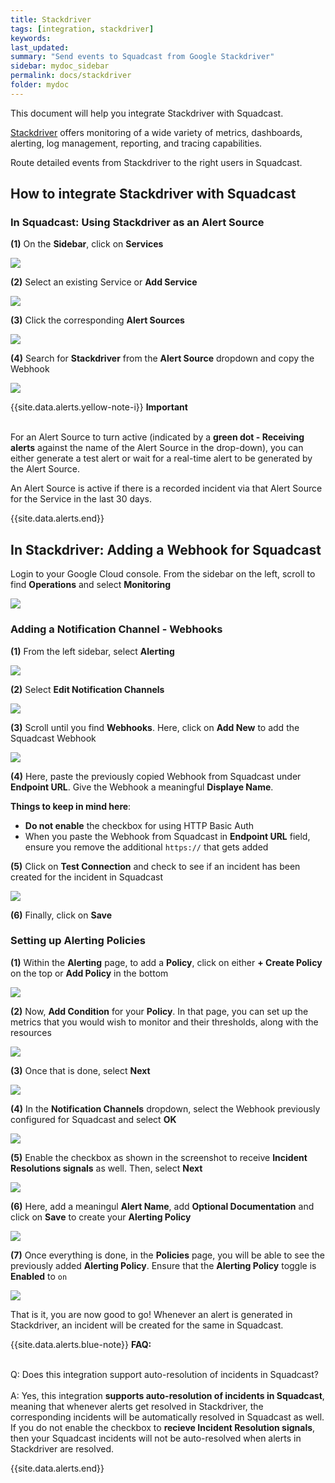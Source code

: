 ```yaml
---
title: Stackdriver
tags: [integration, stackdriver]
keywords: 
last_updated: 
summary: "Send events to Squadcast from Google Stackdriver"
sidebar: mydoc_sidebar
permalink: docs/stackdriver
folder: mydoc
---
```


This document will help you integrate Stackdriver with Squadcast.

[Stackdriver](https://cloud.google.com/monitoring/docs) offers monitoring of a wide variety of metrics, dashboards, alerting, log management, reporting, and tracing capabilities.

Route detailed events from Stackdriver to the right users in Squadcast.

## How to integrate Stackdriver with Squadcast

### In Squadcast: Using Stackdriver as an Alert Source

**(1)** On the **Sidebar**, click on **Services**

![](images/integration_1-1.png)

**(2)** Select an existing Service or **Add Service** 

![](images/integration_1-2.png)

**(3)** Click the corresponding **Alert Sources**

![](images/integration_1.png)

**(4)** Search for **Stackdriver** from  the **Alert Source** dropdown and copy the Webhook

![](images/stackdriver_0_new.png)

{{site.data.alerts.yellow-note-i}}
<b>Important</b><br/><br/>
<p>For an Alert Source to turn active (indicated by a <b>green dot - Receiving alerts</b> against the name of the Alert Source in the drop-down), you can either generate a test alert or wait for a real-time alert to be generated by the Alert Source.</p>
<p>An Alert Source is active if there is a recorded incident via that Alert Source for the Service in the last 30 days.</p>
{{site.data.alerts.end}}

## In Stackdriver: Adding a Webhook for Squadcast

Login to your Google Cloud console. From the sidebar on the left, scroll to find **Operations** and select **Monitoring**

![](images/stackdriver_1_new.png)

### Adding a Notification Channel - Webhooks

**(1)** From the left sidebar, select **Alerting**

![](images/stackdriver_2_new.png)

**(2)** Select **Edit Notification Channels**

![](images/stackdriver_3_new.png)

**(3)** Scroll until you find **Webhooks**. Here, click on **Add New** to add the Squadcast Webhook

![](images/stackdriver_4_new.png)

**(4)** Here, paste the previously copied Webhook from Squadcast under **Endpoint URL**. Give the Webhook a meaningful **Displaye Name**. 

**Things to keep in mind here**: 
- **Do not enable** the checkbox for using HTTP Basic Auth
- When you paste the Webhook from Squadcast in **Endpoint URL** field, ensure you remove the additional `https://` that gets added

**(5)** Click on **Test Connection** and check to see if an incident has been created for the incident in Squadcast 

![](images/stackdriver_5_new.png)

**(6)** Finally, click on **Save**

### Setting up Alerting Policies

**(1)** Within the **Alerting** page, to add a **Policy**, click on either **+ Create Policy** on the top or **Add Policy** in the bottom

![](images/stackdriver_8_new.png)

**(2)** Now, **Add Condition** for your **Policy**. In that page, you can set up the metrics that you would wish to monitor and their thresholds, along with the resources

![](images/stackdriver_9_new.png)

**(3)** Once that is done, select **Next**

![](images/stackdriver_10_new.png)

**(4)** In the **Notification Channels** dropdown, select the Webhook previously configured for Squadcast and select **OK**

![](images/stackdriver_11_new.png)

**(5)** Enable the checkbox as shown in the screenshot to receive **Incident Resolutions signals** as well. Then, select **Next**

![](images/stackdriver_12_new.png)

**(6)** Here, add a meaningul **Alert Name**, add **Optional Documentation** and click on **Save** to create your **Alerting Policy**

![](images/stackdriver_13_new.png)

**(7)** Once everything is done, in the **Policies** page, you will be able to see the previously added **Alerting Policy**. Ensure that the **Alerting Policy** toggle is **Enabled** to `on`

![](images/stackdriver_14_new.png)

That is it, you are now good to go! Whenever an alert is generated in Stackdriver, an incident will be created for the same in Squadcast.

{{site.data.alerts.blue-note}}
<b>FAQ:</b>
<br/><br/><p>Q: Does this integration support auto-resolution of incidents in Squadcast?<br/><br/>
A: Yes, this integration **supports auto-resolution of incidents in Squadcast**, meaning that whenever alerts get resolved in Stackdriver, the corresponding incidents will be automatically resolved in Squadcast as well. If you do not enable the checkbox to <b>recieve Incident Resolution signals</b>, then your Squadcast incidents will not be auto-resolved when alerts in Stackdriver are resolved.</p>
{{site.data.alerts.end}}